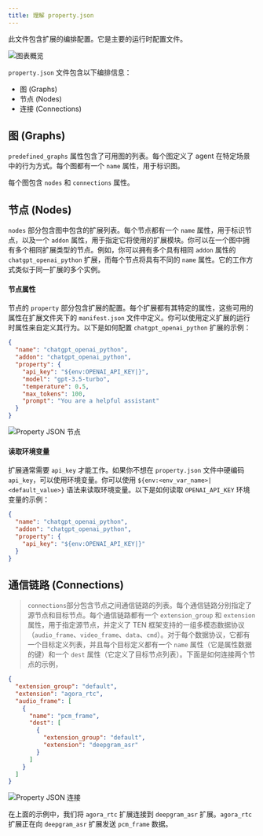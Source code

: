 ```yaml
---
title: 理解 property.json
---
```


此文件包含扩展的编排配置。它是主要的运行时配置文件。

![图表概览](https://ten-framework-assets.s3.amazonaws.com/doc-assets/graph_at_a_glance.png?raw=true)

`property.json` 文件包含以下编排信息：

- 图 (Graphs)
- 节点 (Nodes)
- 连接 (Connections)

## 图 (Graphs)

`predefined_graphs` 属性包含了可用图的列表。每个图定义了 agent 在特定场景中的行为方式。每个图都有一个 `name` 属性，用于标识图。

每个图包含 `nodes` 和 `connections` 属性。

## 节点 (Nodes)

`nodes` 部分包含图中包含的扩展列表。每个节点都有一个 `name` 属性，用于标识节点，以及一个 `addon` 属性，用于指定它将使用的扩展模块。你可以在一个图中拥有多个相同扩展类型的节点。例如，你可以拥有多个具有相同 `addon` 属性的 `chatgpt_openai_python` 扩展，而每个节点将具有不同的 `name` 属性。它的工作方式类似于同一扩展的多个实例。

#### 节点属性

节点的 `property` 部分包含扩展的配置。每个扩展都有其特定的属性，这些可用的属性在扩展文件夹下的 `manifest.json` 文件中定义。你可以使用定义扩展的运行时属性来自定义其行为。以下是如何配置 `chatgpt_openai_python` 扩展的示例：

```json
{
  "name": "chatgpt_openai_python",
  "addon": "chatgpt_openai_python",
  "property": {
    "api_key": "${env:OPENAI_API_KEY|}",
    "model": "gpt-3.5-turbo",
    "temperature": 0.5,
    "max_tokens": 100,
    "prompt": "You are a helpful assistant"
  }
}
```

![Property JSON 节点](https://ten-framework-assets.s3.amazonaws.com/doc-assets/property_json_connections.png?raw=true)

#### 读取环境变量

扩展通常需要 `api_key` 才能工作。如果你不想在 `property.json` 文件中硬编码 `api_key`，可以使用环境变量。你可以使用 `${env:<env_var_name>|<default_value>}` 语法来读取环境变量。以下是如何读取 `OPENAI_API_KEY` 环境变量的示例：

```json
{
  "name": "chatgpt_openai_python",
  "addon": "chatgpt_openai_python",
  "property": {
    "api_key": "${env:OPENAI_API_KEY|}"
  }
}
```

## 通信链路 (Connections)

> `connections`部分包含节点之间通信链路的列表。每个通信链路分别指定了源节点和目标节点。每个通信链路都有一个 `extension_group` 和 `extension` 属性，用于指定源节点，并定义了 TEN 框架支持的一组多模态数据协议（`audio_frame`、`video_frame`、`data`、`cmd`）。对于每个数据协议，它都有一个目标定义列表，并且每个目标定义都有一个 `name` 属性（它是属性数据的键）和一个 `dest` 属性（它定义了目标节点列表）。下面是如何连接两个节点的示例，

```json
{
  "extension_group": "default",
  "extension": "agora_rtc",
  "audio_frame": [
    {
      "name": "pcm_frame",
      "dest": [
        {
          "extension_group": "default",
          "extension": "deepgram_asr"
        }
      ]
    }
  ]
}
```

![Property JSON 连接](https://ten-framework-assets.s3.amazonaws.com/doc-assets/property_json_nodes.png?raw=true)

在上面的示例中，我们将 `agora_rtc` 扩展连接到 `deepgram_asr` 扩展。`agora_rtc` 扩展正在向 `deepgram_asr` 扩展发送 `pcm_frame` 数据。
